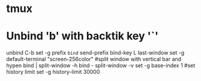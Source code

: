 # tmux
# Unbind 'b' with backtik key '`'
unbind C-b
set -g prefix `
bind ` send-prefix
bind-key L last-window
set -g default-terminal "screen-256color"
#split window with vertical bar and hypen
bind | split-window -h
bind - split-window -v
set -g base-index 1
#set history limit 
set -g history-limit 30000
